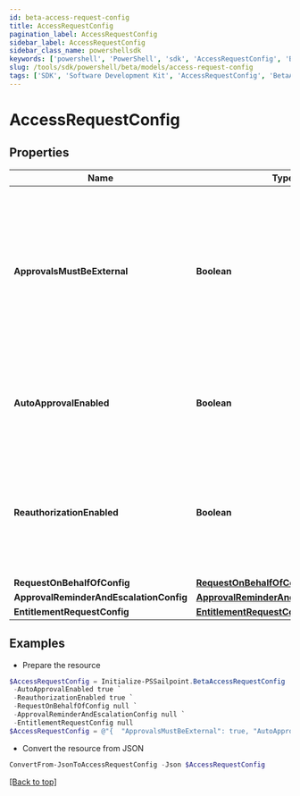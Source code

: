 ```yaml
---
id: beta-access-request-config
title: AccessRequestConfig
pagination_label: AccessRequestConfig
sidebar_label: AccessRequestConfig
sidebar_class_name: powershellsdk
keywords: ['powershell', 'PowerShell', 'sdk', 'AccessRequestConfig', 'BetaAccessRequestConfig'] 
slug: /tools/sdk/powershell/beta/models/access-request-config
tags: ['SDK', 'Software Development Kit', 'AccessRequestConfig', 'BetaAccessRequestConfig']
---
```



# AccessRequestConfig

## Properties

Name | Type | Description | Notes
------------ | ------------- | ------------- | -------------
**ApprovalsMustBeExternal** | **Boolean** | If this is true, approvals must be processed by an external system. Also, if this is true, it blocks Request Center access requests and returns an error for any user who isn't an org admin. | [optional] [default to $false]
**AutoApprovalEnabled** | **Boolean** | If this is true and the requester and reviewer are the same, the request is automatically approved. | [optional] [default to $false]
**ReauthorizationEnabled** | **Boolean** | If this is true, reauthorization will be enforced for appropriately configured access items. Enablement of this feature is currently in a limited state. | [optional] [default to $false]
**RequestOnBehalfOfConfig** | [**RequestOnBehalfOfConfig**](request-on-behalf-of-config) |  | [optional] 
**ApprovalReminderAndEscalationConfig** | [**ApprovalReminderAndEscalationConfig**](approval-reminder-and-escalation-config) |  | [optional] 
**EntitlementRequestConfig** | [**EntitlementRequestConfig1**](entitlement-request-config1) |  | [optional] 

## Examples

- Prepare the resource
```powershell
$AccessRequestConfig = Initialize-PSSailpoint.BetaAccessRequestConfig  -ApprovalsMustBeExternal true `
 -AutoApprovalEnabled true `
 -ReauthorizationEnabled true `
 -RequestOnBehalfOfConfig null `
 -ApprovalReminderAndEscalationConfig null `
 -EntitlementRequestConfig null
$AccessRequestConfig = @"{  "ApprovalsMustBeExternal": true, "AutoApprovalEnabled": true, "ReauthorizationEnabled": true, "RequestOnBehalfOfConfig": null, "ApprovalReminderAndEscalationConfig": null, "EntitlementRequestConfig": null }"@
```

- Convert the resource from JSON
```powershell
ConvertFrom-JsonToAccessRequestConfig -Json $AccessRequestConfig
```


[[Back to top]](#) 

